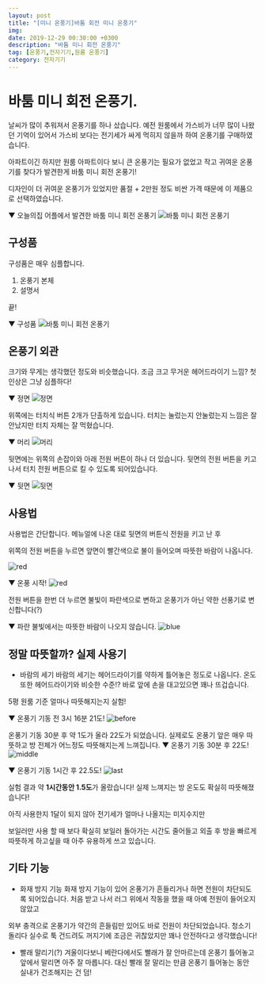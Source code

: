 ```yaml
---
layout: post
title: "[미니 온풍기]바툼 회전 미니 온풍기"
img: 
date: 2019-12-29 00:30:00 +0300
description: "바툼 미니 회전 온풍기"
tag: [온풍기,전자기기,원룸 온풍기]
category: 전자기기
---
```


# 바툼 미니 회전 온풍기.

날씨가 많이 추워져서 온풍기를 하나 샀습니다.
예전 원룸에서 가스비가 너무 많이 나왔던 기억이 있어서 가스비 보다는 전기세가 싸게 먹히지 않을까 하여 
온풍기를 구매하였습니다.

아파트이긴 하지만 원룸 아파트이다 보니 큰 온풍기는 필요가 없었고
작고 귀여운 온풍기를 찾다가 발견한게 바툼 미니 회전 온풍기!

디자인이 더 귀여운 온풍기가 있었지만 품절 + 2만원 정도 비싼 가격 때문에 이 제품으로 선택하였습니다.

▼ 오늘의집 어플에서 발견한 바툼 미니 회전 온풍기
![바툼 미니 회전 온풍기]({{site.url}}/assets/img/20191229/main.jpg)

## 구성품

구성품은 매우 심플합니다.

1. 온풍기 본체
2. 설명서

끝!

▼ 구성품
![바툼 미니 회전 온풍기]({{site.url}}/assets/img/20191229/goosung.jpg)

## 온풍기 외관

크기와 무게는 생각했던 정도와 비슷했습니다.
조금 크고 무거운 헤어드라이기 느낌?
첫 인상은 그냥 심플하다!

▼ 정면
![정면]({{site.url}}/assets/img/20191229/front.jpg)

위쪽에는 터치식 버튼 2개가 단촐하게 있습니다.
터치는 눌렀는지 안눌렀는지 느낌은 잘 안났지만 터치 자체는 잘 먹혔습니다.

▼ 머리
![머리]({{site.url}}/assets/img/20191229/head.jpg)

뒷면에는 위쪽의 손잡이와 아래 전원 버튼이 하나 더 있습니다.
뒷면의 전원 버튼을 키고 나서 터치 전원 버튼으로 킬 수 있도록 되어있습니다.

▼ 뒷면
![뒷면]({{site.url}}/assets/img/20191229/back.jpg)

## 사용법

사용법은 간단합니다. 
메뉴얼에 나온 대로 뒷면의 버튼식 전원을 키고 난 후

위쪽의 전원 버튼을 누르면 앞면이 빨간색으로 불이 들어오며 따뜻한 바람이 나옵니다.

![red]({{site.url}}/assets/img/20191229/manual.jpg)

▼ 온풍 시작!
![red]({{site.url}}/assets/img/20191229/red.jpg)

전원 버튼을 한번 더 누르면 불빛이 파란색으로 변하고 온풍기가 아닌 약한 선풍기로 변신합니다(?)

▼ 파란 불빛에서는 따뜻한 바람이 나오지 않습니다.
![blue]({{site.url}}/assets/img/20191229/blue.jpg)

## 정말 따뜻할까? 실제 사용기

 * 바람의 세기
 바람의 세기는 헤어드라이기를 약하게 틀어놓은 정도로 나옵니다.
 온도 또한 헤어드라이기와 비슷한 수준!?
 바로 앞에 손을 대고있으면 꽤나 뜨겁습니다.
 
 5평 원룸 기준 얼마나 따뜻해지는지 실험!
 
 ▼ 온풍기 기동 전 3시 16분 21도!
 ![before]({{site.url}}/assets/img/20191229/before.jpg)

 온풍기 기동 30분 후 약 1도가 올라 22도가 되었습니다.
 실제로도 온풍기 앞은 매우 따뜻하고 방 전체가 어느정도 따뜻해지는게 느껴집니다.
 ▼ 온풍기 기동 30분 후 22도!
 ![middle]({{site.url}}/assets/img/20191229/middle.jpg)
 
  ▼ 온풍기 기동 1시간 후 22.5도!
 ![last]({{site.url}}/assets/img/20191229/last.jpg)
 
 실험 결과 약 **1시간동안 1.5도**가 올랐습니다!
 실제 느껴지는 방 온도도 확실히 따뜻해졌습니다!
 
 아직 사용한지 1달이 되지 않아 전기세가 얼마나 나올지는 미지수지만
 
 보일러만 사용 할 때 보다 확실히 보일러 돌아가는 시간도 줄어들고 외출 후 방을 빠르게 따뜻하게 하고싶을 때
 아주 유용하게 쓰고 있습니다.
 
 

## 기타 기능

 * 화재 방지 기능
  화재 방지 기능이 있어 온풍기가 흔들리거나 하면 전원이 차단되도록 되어있습니다.
  처음 받고 나서 러그 위에서 작동을 했을 때 아예 전원이 들어오지 않았고
  
  외부 충격으로 온풍기가 약간의 흔들림만 있어도 바로 전원이 차단되었습니다.
  청소기 돌리다 실수로 툭 건드려도 꺼지기에 조금은 귀찮았지만 꽤나 안전하다고 생각했습니다!
  
 * 빨래 말리기(?)
  겨울이다보니 베란다에서도 빨래가 잘 안마르는데 온풍기 틀어놓고 앞에서 말리면
  아주 잘 마릅니다.
  대신 빨래 잘 말리는 만큼 온풍기 틀어놓는 동안 실내가 건조해지는 건 덤! 



  

  


